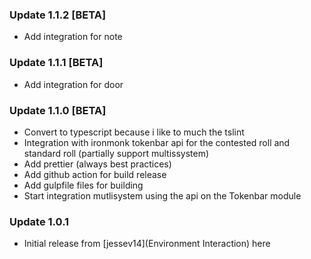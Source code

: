 ### Update 1.1.2 [BETA]

- Add integration for note

### Update 1.1.1 [BETA]

- Add integration for door

### Update 1.1.0 [BETA]

- Convert to typescript because i like to much the tslint
- Integration with ironmonk tokenbar api for the contested roll and standard roll (partially support multissystem)
- Add prettier (always best practices)
- Add github action for build release
- Add gulpfile files for building
- Start integration mutlisystem using the api on the Tokenbar module

### Update 1.0.1

- Initial release from [jessev14](Environment Interaction) here [](https://github.com/jessev14/environment-interaction)


